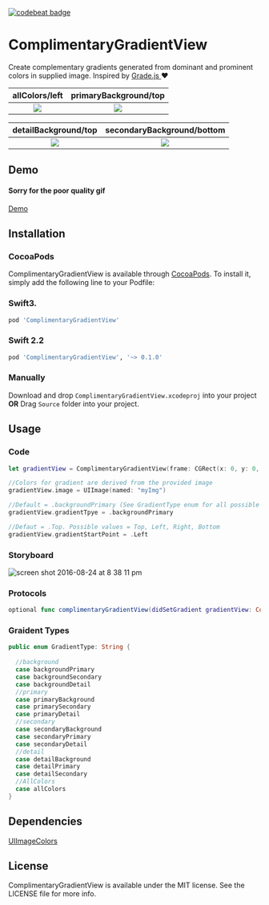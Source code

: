 [![codebeat badge](https://codebeat.co/badges/a41cd890-63e5-4738-9081-51af2bcfc4b8)](https://codebeat.co/projects/github-com-gkye-complimentarygradientview)

# ComplimentaryGradientView
Create complementary gradients generated from dominant and prominent colors in supplied image.
Inspired by <a href="http://benhowdle.im/grade/"> Grade.js </a>:heart:


allColors/left            |  primaryBackground/top
:-------------------------:|:-------------------------:
![](https://cloud.githubusercontent.com/assets/14007152/17952751/733ba4ba-6a3b-11e6-9ae6-2b23d92b0dea.png)  |  ![](https://cloud.githubusercontent.com/assets/14007152/18399831/099a7c94-76a1-11e6-8362-e9504d33104f.png)

detailBackground/top            |  secondaryBackground/bottom
:-------------------------:|:-------------------------:
![](https://cloud.githubusercontent.com/assets/14007152/18399974/c8a7ba48-76a1-11e6-86e8-d1df76092855.png)  |  ![](https://cloud.githubusercontent.com/assets/14007152/18400039/23b266e0-76a2-11e6-819f-9d53f5376e54.png)


## Demo
#### Sorry for the poor quality gif 
[Demo](http://i.imgur.com/GnsHRCk.gifv)


## Installation

### CocoaPods
ComplimentaryGradientView is available through [CocoaPods](http://cocoapods.org). To install
it, simply add the following line to your Podfile:

### Swift3.
```ruby
pod 'ComplimentaryGradientView'
```

### Swift 2.2
```ruby
pod 'ComplimentaryGradientView', '~> 0.1.0'
```

### Manually

Download and drop `ComplimentaryGradientView.xcodeproj` into your project
<b>OR</b> 
Drag `Source` folder into your project.


## Usage

### Code
```swift
let gradientView = ComplimentaryGradientView(frame: CGRect(x: 0, y: 0, width: 300, height: 300))

//Colors for gradient are derived from the provided image
gradientView.image = UIImage(named: "myImg")

//Default = .backgroundPrimary (See GradientType enum for all possible values)
gradientView.gradientTpye = .backgroundPrimary

//Defaut = .Top. Possible values = Top, Left, Right, Bottom
gradientView.gradientStartPoint = .Left
```

### Storyboard
![screen shot 2016-08-24 at 8 38 11 pm](https://cloud.githubusercontent.com/assets/14007152/17952752/734faff0-6a3b-11e6-95bb-69acd344174b.png)


### Protocols
```swift
optional func complimentaryGradientView(didSetGradient gradientView: ComplimentaryGradientView, gradientSet: Bool)
```

### Graident Types

```swift
public enum GradientType: String {
  
  //background
  case backgroundPrimary
  case backgroundSecondary
  case backgroundDetail
  //primary
  case primaryBackground
  case primarySecondary
  case primaryDetail
  //secondary
  case secondaryBackground
  case secondaryPrimary
  case secondaryDetail
  //detail
  case detailBackground
  case detailPrimary
  case detailSecondary
  //AllColors
  case allColors
}
```

## Dependencies

<a href="https://github.com/jathu/UIImageColors" > UIImageColors <a/>

## License

ComplimentaryGradientView is available under the MIT license. See the LICENSE file for more info.



